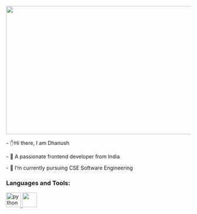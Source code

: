 
  
 <img src="https://www.freecodecamp.org/news/content/images/2022/11/hire-full-stack-developers1546507474317-1.gif" height="350px" width="550px" >

                                            

<p>                                             - ✋Hi there, I am Dhanush</p>
<p>                                             - 🔭 A passionate frontend developer from India</p>
<p>                                             - 🌱 I’m currently pursuing CSE Software Engineering</p>

</div>
<h3 align="left">Languages and Tools:</h3>
<p align="left"> <a href="https://www.python.org" target="_blank" rel="noreferrer"> <img src="https://brandslogos.com/wp-content/uploads/images/large/python-logo.png" alt="python" width="40" height="40"/>    <img src="https://upload.wikimedia.org/wikipedia/commons/thumb/1/18/C_Programming_Language.svg/1853px-C_Programming_Language.svg.png width="40" height="40">  </a> </p>
